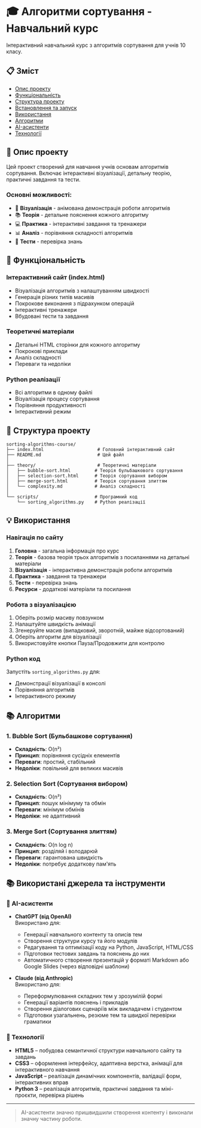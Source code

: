 # 🎓 Алгоритми сортування - Навчальний курс

Інтерактивний навчальний курс з алгоритмів сортування для учнів 10 класу.

## 📋 Зміст

- [Опис проекту](#опис-проекту)
- [Функціональність](#функціональність)
- [Структура проекту](#структура-проекту)
- [Встановлення та запуск](#встановлення-та-запуск)
- [Використання](#використання)
- [Алгоритми](#алгоритми)
- [AI-асистенти](#AI-асистенти)
- [Технології](#технології)

## 📝 Опис проекту

Цей проект створений для навчання учнів основам алгоритмів сортування. Включає інтерактивні візуалізації, детальну теорію, практичні завдання та тести.

### Основні можливості:
- 🎨 **Візуалізація** - анімована демонстрація роботи алгоритмів
- 📚 **Теорія** - детальне пояснення кожного алгоритму
- 💻 **Практика** - інтерактивні завдання та тренажери
- 📊 **Аналіз** - порівняння складності алгоритмів
- 🎯 **Тести** - перевірка знань

## 🚀 Функціональність

### Інтерактивний сайт (index.html)
- Візуалізація алгоритмів з налаштуванням швидкості
- Генерація різних типів масивів
- Покрокове виконання з підрахунком операцій
- Інтерактивні тренажери
- Вбудовані тести та завдання

### Теоретичні матеріали
- Детальні HTML сторінки для кожного алгоритму
- Покрокові приклади
- Аналіз складності
- Переваги та недоліки

### Python реалізації
- Всі алгоритми в одному файлі
- Візуалізація процесу сортування
- Порівняння продуктивності
- Інтерактивний режим

## 📁 Структура проекту

```
sorting-algorithms-course/
├── index.html                    # Головний інтерактивний сайт
├── README.md                     # Цей файл
│
├── theory/                       # Теоретичні матеріали
│   ├── bubble-sort.html         # Теорія бульбашкового сортування
│   ├── selection-sort.html      # Теорія сортування вибором
│   ├── merge-sort.html          # Теорія сортування злиттям
│   └── complexity.md            # Аналіз складності
│
└── scripts/                     # Програмний код
    └── sorting_algorithms.py    # Python реалізації
```

## 💡 Використання

### Навігація по сайту

1. **Головна** - загальна інформація про курс
2. **Теорія** - базова теорія трьох алгоритмів з посиланнями на детальні матеріали
3. **Візуалізація** - інтерактивна демонстрація роботи алгоритмів
4. **Практика** - завдання та тренажери
5. **Тести** - перевірка знань
6. **Ресурси** - додаткові матеріали та посилання

### Робота з візуалізацією

1. Оберіть розмір масиву повзунком
2. Налаштуйте швидкість анімації
3. Згенеруйте масив (випадковий, зворотній, майже відсортований)
4. Оберіть алгоритм для візуалізації
5. Використовуйте кнопки Пауза/Продовжити для контролю

### Python код

Запустіть `sorting_algorithms.py` для:
- Демонстрації візуалізації в консолі
- Порівняння алгоритмів
- Інтерактивного режиму

## 📚 Алгоритми

### 1. Bubble Sort (Бульбашкове сортування)
- **Складність**: O(n²)
- **Принцип**: порівняння сусідніх елементів
- **Переваги**: простий, стабільний
- **Недоліки**: повільний для великих масивів

### 2. Selection Sort (Сортування вибором)
- **Складність**: O(n²)
- **Принцип**: пошук мінімуму та обмін
- **Переваги**: мінімум обмінів
- **Недоліки**: не адаптивний

### 3. Merge Sort (Сортування злиттям)
- **Складність**: O(n log n)
- **Принцип**: розділяй і володарюй
- **Переваги**: гарантована швидкість
- **Недоліки**: потребує додаткову пам'ять

## 📚 Використані джерела та інструменти

### 🤖 AI-асистенти

- **ChatGPT (від OpenAI)**  
  Використано для:
  - Генерації навчального контенту та описів тем
  - Створення структури курсу та його модулів
  - Редагування та оптимізації коду на Python, JavaScript, HTML/CSS
  - Підготовки тестових завдань та пояснень до них
  - Автоматичного створення презентацій у форматі Markdown або Google Slides (через відповідні шаблони)

- **Claude (від Anthropic)**  
  Використано для:
  - Переформулювання складних тем у зрозумілій формі
  - Генерації варіантів пояснень і прикладів
  - Створення діалогових сценаріїв між викладачем і студентом
  - Підготовки узагальнень, резюме тем та швидкої перевірки граматики

### 🔧 Технології

- **HTML5** – побудова семантичної структури навчального сайту та завдань
- **CSS3** – оформлення інтерфейсу, адаптивна верстка, анімації для інтерактивного навчання
- **JavaScript** – реалізація динамічних компонентів, валідації форм, інтерактивних вправ
- **Python 3** – реалізація алгоритмів, практичні завдання та міні-проєкти, перевірка рішень

---

> AI-асистенти значно пришвидшили створення контенту і виконали значну частину роботи.
